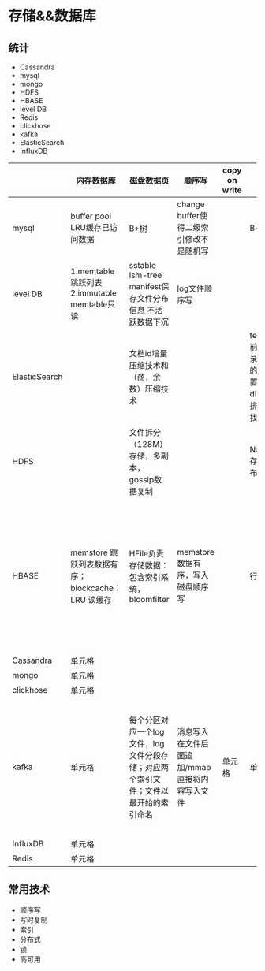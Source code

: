 # 存储&&数据库

## 统计
- Cassandra
- mysql
- mongo
- HDFS
- HBASE
- level DB
- Redis
- clickhose
- kafka
- ElasticSearch
- InfluxDB

|       | 内存数据库 |  磁盘数据页  | 顺序写  | copy on write |索引|锁|高可用|分布一致性|
|  ---- |  ----  | ----  | ----  | ----  | ----  | ----  | ----  | ----  | 
| mysql | buffer pool LRU缓存已访问数据| B+树 | change buffer使得二级索引修改不是随机写| | B+| 行锁，表锁，意向锁、间隙索| binlog/redo log|隔离级别|
| level DB | 1.memtable跳跃列表 2.immutable memtable只读 | sstable lsm-tree manifest保存文件分布信息 不活跃数据下沉| log文件顺序写| | | |通过log文件记录操作用于恢复| ||
| ElasticSearch  |  | 文档id增量压缩技术和（商，余数）压缩技术 | | | term index 前缀树，记录关键字典的起始位置，term dict关键字排序二分查找||||
| HDFS  |   | 文件拆分（128M）存储，多副本，gossip数据复制|||NameNode 存储文件分布信息||||
| HBASE  | memstore 跳跃列表数据有序；blockcache：LRU 读缓存 | HFile负责存储数据：包含索引系统，bloomfilter| memstore数据有序，写入磁盘顺序写||行锁|分布在每个region的WAL日志，用于崩溃恢复；数据文件使用HDFS，有多个副本|事务的强一致性：通过锁和MVCC实现并发控制；行锁和两阶段提交协议（获取所有行锁才写入）；|
| Cassandra  | 单元格 |
| mongo  | 单元格 |
| clickhose  | 单元格 |
| kafka  | 单元格 |每个分区对应一个log文件，log文件分段存储；对应两个索引文件；文件以最开始的索引命名 |消息写入在文件后面追加/mmap直接将内容写入文件 |单元格 |单元格 |单元格 | 分区可以对topic水平扩展，存储相同的消息；key定期压缩保留最新key;日志多副本 | leader副本响应请求；维护已同步副本；follwer定期从leader获取日志 |
| InfluxDB  | 单元格 |
| Redis  | 单元格 |
## 常用技术

- 顺序写
- 写时复制
- 索引
- 分布式
- 锁
- 高可用
